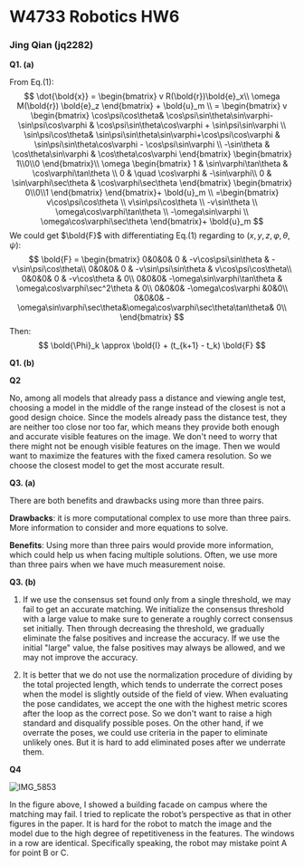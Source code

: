 # W4733 Robotics HW6

###                                                                 Jing Qian (jq2282)



**Q1. (a)**

From Eq.(1):
$$
\dot{\bold{x}} = \begin{bmatrix}
v R(\bold{r})\bold{e}_x\\
\omega M(\bold{r}) \bold{e}_z
\end{bmatrix} + \bold{u}_m \\
= \begin{bmatrix}
v
\begin{bmatrix}
\cos\psi\cos\theta& \cos\psi\sin\theta\sin\varphi-\sin\psi\cos\varphi & \cos\psi\sin\theta\cos\varphi + \sin\psi\sin\varphi \\
\sin\psi\cos\theta& \sin\psi\sin\theta\sin\varphi+\cos\psi\cos\varphi & \sin\psi\sin\theta\cos\varphi - \cos\psi\sin\varphi \\
-\sin\theta & \cos\theta\sin\varphi & \cos\theta\cos\varphi
\end{bmatrix}
\begin{bmatrix}
1\\0\\0
\end{bmatrix}\\
\omega
\begin{bmatrix}
1 & \sin\varphi\tan\theta & \cos\varphi\tan\theta \\
0 & \quad \cos\varphi & -\sin\varphi\\
0 & \sin\varphi\sec\theta & \cos\varphi\sec\theta
\end{bmatrix}
\begin{bmatrix}
0\\0\\1
\end{bmatrix}
\end{bmatrix}+ \bold{u}_m \\
=\begin{bmatrix}
v\cos\psi\cos\theta \\
v\sin\psi\cos\theta \\
-v\sin\theta \\
\omega\cos\varphi\tan\theta \\
-\omega\sin\varphi \\
\omega\cos\varphi\sec\theta
\end{bmatrix}+ \bold{u}_m
$$
We could get $\bold{F}$ with differentiating Eq.(1) regarding to $(x, y, z, \varphi, \theta, \psi)$:
$$
\bold{F} = 
\begin{bmatrix}
0&0&0& 0 & -v\cos\psi\sin\theta & -v\sin\psi\cos\theta\\
0&0&0& 0 & -v\sin\psi\sin\theta & v\cos\psi\cos\theta\\
0&0&0& 0 & -v\cos\theta & 0\\
0&0&0& -\omega\sin\varphi\tan\theta & \omega\cos\varphi\sec^2\theta & 0\\
0&0&0& -\omega\cos\varphi &0&0\\
0&0&0& -\omega\sin\varphi\sec\theta&\omega\cos\varphi\sec\theta\tan\theta& 0\\
\end{bmatrix}
$$
Then:
$$
\bold{\Phi}_k \approx \bold{I} + (t_{k+1} - t_k) \bold{F}
$$


**Q1. (b)**







**Q2** 

No, among all models that already pass a distance and viewing angle test, choosing a model in the middle of the range instead of the closest is not a good design choice. Since the models already pass the distance test, they are neither too close nor too far, which means they provide both enough and accurate visible features on the image. We don't need to worry that there might not be enough visible features on the image. Then we would want to maximize the features with the fixed camera resolution. So we choose the closest model to get the most accurate result.



**Q3. (a)** 

There are both benefits and drawbacks using more than three pairs. 

**Drawbacks**: it is more computational complex to use more than three pairs. More information to consider and more equations to solve.

**Benefits**: Using more than three pairs would provide more information, which could help us when facing multiple solutions. Often, we use more than three pairs when we have much measurement noise.



**Q3. (b)**

1) If we use the consensus set found only from a single threshold, we may fail to get an accurate matching. We initialize the consensus threshold with a large value to make sure to generate a roughly correct consensus set initially. Then through decreasing the threshold, we gradually eliminate the false positives and increase the accuracy. If we use the initial "large" value, the false positives may always be allowed, and we may not improve the accuracy.

2) It is better that we do not use the normalization procedure of dividing by the total projected length, which tends to underrate the correct poses when the model is slightly outside of the field of view. When evaluating the pose candidates, we accept the one with the highest metric scores after the loop as the correct pose. So we don't want to raise a high standard and disqualify possible poses. On the other hand, if we overrate the poses, we could use criteria in the paper to eliminate unlikely ones. But it is hard to add eliminated poses after we underrate them.



**Q4** 

![IMG_5853](/Users/mac/Desktop/Robotics/HW6/IMG_5853.png)

In the figure above, I showed a building facade on campus where the matching may fail. I tried to replicate the robot’s perspective as that in other figures in the paper. It is hard for the robot to match the image and the model due to the high degree of repetitiveness in the features. The windows in a row are identical.  Specifically speaking, the robot may mistake point A for point B or C.
